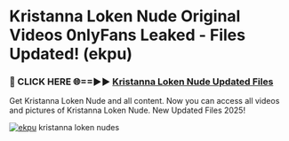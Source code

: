 # Kristanna Loken Nude Original Videos 0nlyFans Leaked - Files Updated! (ekpu)

<h3>🔴 CLICK HERE 🌐==►► <a href="https://tinyurl.com/52m3yx9h" rel="nofollow">Kristanna Loken Nude Updated Files</a></h3>

Get Kristanna Loken Nude and all content. Now you can access all videos and pictures of Kristanna Loken Nude. New Updated Files 2025!

[![ekpu](https://i.imgur.com/TnHtlc8.gif)](https://tinyurl.com/52m3yx9h)
kristanna loken nudes
